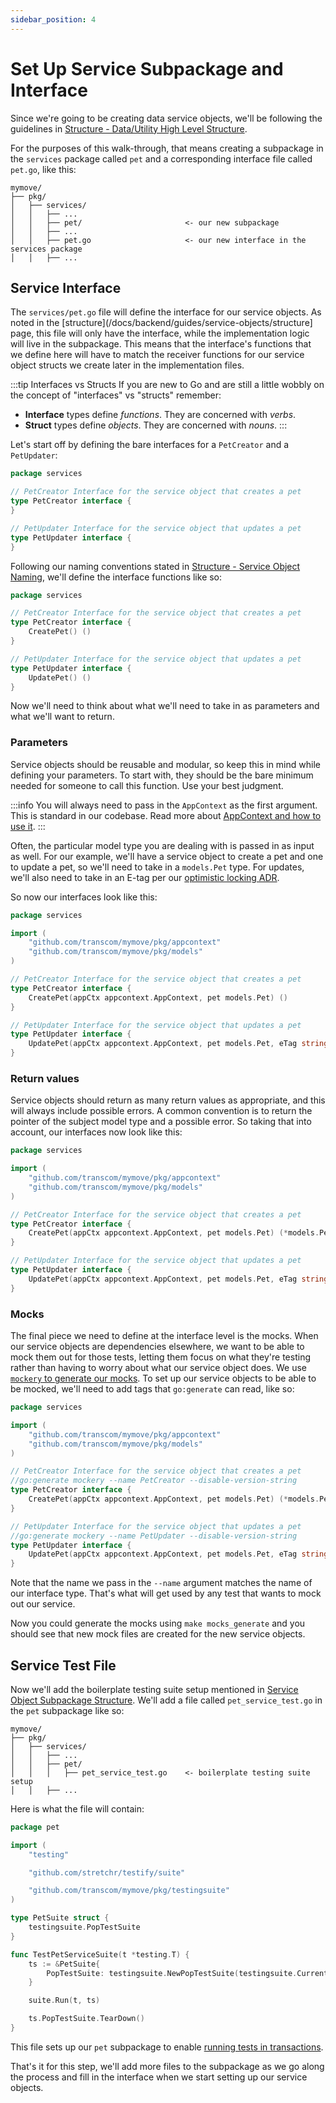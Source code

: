 ```yaml
---
sidebar_position: 4
---
```

# Set Up Service Subpackage and Interface

Since we're going to be creating data service objects, we'll be following the guidelines in
[Structure - Data/Utility High Level Structure](/docs/backend/guides/service-objects/structure#datautility-service-objects-high-level-structure).

For the purposes of this walk-through, that means creating a subpackage in the `services` package called `pet` and a 
corresponding interface file called `pet.go`, like this:

```text {5,7}
mymove/
├── pkg/
│   ├── services/
│   │   ├── ...
│   │   ├── pet/                       <- our new subpackage
│   │   ├── ...
│   │   ├── pet.go                     <- our new interface in the services package
│   │   ├── ...
```

## Service Interface

The `services/pet.go` file will define the interface for our service objects. As noted in the 
[structure](/docs/backend/guides/service-objects/structure] page, this file will only have the interface, while the 
implementation logic will live in the subpackage. This means that the interface's functions that we define here will 
have to match the receiver functions for our service object structs we create later in the implementation files.

:::tip Interfaces vs Structs
If you are new to Go and are still a little wobbly on the concept of "interfaces" vs "structs" remember:

- **Interface** types define _functions_. They are concerned with _verbs_.
- **Struct** types define _objects_. They are concerned with _nouns_.
:::

Let's start off by defining the bare interfaces for a `PetCreator` and a `PetUpdater`:

```go title="pkg/services/pet.go"
package services

// PetCreator Interface for the service object that creates a pet
type PetCreator interface {
}

// PetUpdater Interface for the service object that updates a pet
type PetUpdater interface {
}
```

Following our naming conventions stated in
[Structure - Service Object Naming](/docs/backend/guides/service-objects/structure#service-object-naming), we'll 
define the interface functions like so:

```go title="pkg/services/pet.go"
package services

// PetCreator Interface for the service object that creates a pet
type PetCreator interface {
	CreatePet() ()
}

// PetUpdater Interface for the service object that updates a pet
type PetUpdater interface {
	UpdatePet() ()
}
```

Now we'll need to think about what we'll need to take in as parameters and what we'll want to return. 

### Parameters

Service objects should be reusable and modular, so keep this in mind while defining your parameters. To start with,
they should be the bare minimum needed for someone to call this function. Use your best judgment.

:::info
You will always need to pass in the `AppContext` as the first argument. This is standard in our codebase. Read more
about [AppContext and how to use it](/docs/backend/guides/use-stateless-services-with-app-context).
:::

Often, the particular model type you are dealing with is passed in as input as well. For our example, we'll have a 
service object to create a pet and one to update a pet, so we'll need to take in a `models.Pet` type. For updates,
we'll also need to take in an E-tag per our 
[optimistic locking ADR](https://github.com/transcom/mymove/blob/master/docs/adr/0042-optimistic-locking.md).

So now our interfaces look like this:

```go title="pkg/services/pet.go"
package services

import (
	"github.com/transcom/mymove/pkg/appcontext"
	"github.com/transcom/mymove/pkg/models"
)

// PetCreator Interface for the service object that creates a pet
type PetCreator interface {
	CreatePet(appCtx appcontext.AppContext, pet models.Pet) ()
}

// PetUpdater Interface for the service object that updates a pet
type PetUpdater interface {
	UpdatePet(appCtx appcontext.AppContext, pet models.Pet, eTag string) ()
}
```

### Return values

Service objects should return as many return values as appropriate, and this will always include possible errors. A
common convention is to return the pointer of the subject model type and a possible error. So taking that into 
account, our interfaces now look like this:

```go title="pkg/services/pet.go"
package services

import (
	"github.com/transcom/mymove/pkg/appcontext"
	"github.com/transcom/mymove/pkg/models"
)

// PetCreator Interface for the service object that creates a pet
type PetCreator interface {
	CreatePet(appCtx appcontext.AppContext, pet models.Pet) (*models.Pet, error)
}

// PetUpdater Interface for the service object that updates a pet
type PetUpdater interface {
	UpdatePet(appCtx appcontext.AppContext, pet models.Pet, eTag string) (*models.Pet, error)
}
```

### Mocks

The final piece we need to define at the interface level is the mocks. When our service objects are dependencies 
elsewhere, we want to be able to mock them out for those tests, letting them focus on what they're testing rather 
than having to worry about what our service object does. We use 
[`mockery` to generate our mocks](/docs/tools/mockery/generate-mocks-with-mockery). To set up our service objects to 
be able to be mocked, we'll need to add tags that `go:generate` can read, like so:

```go title="pkg/services/pet.go"
package services

import (
	"github.com/transcom/mymove/pkg/appcontext"
	"github.com/transcom/mymove/pkg/models"
)

// PetCreator Interface for the service object that creates a pet
//go:generate mockery --name PetCreator --disable-version-string
type PetCreator interface {
	CreatePet(appCtx appcontext.AppContext, pet models.Pet) (*models.Pet, error)
}

// PetUpdater Interface for the service object that updates a pet
//go:generate mockery --name PetUpdater --disable-version-string
type PetUpdater interface {
	UpdatePet(appCtx appcontext.AppContext, pet models.Pet, eTag string) (*models.Pet, error)
}
```

Note that the name we pass in the `--name` argument matches the name of our interface type. That's what will get 
used by any test that wants to mock out our service.

Now you could generate the mocks using `make mocks_generate` and you should see that new mock files are created for 
the new service objects.

## Service Test File

Now we'll add the boilerplate testing suite setup mentioned in
[Service Object Subpackage Structure](./structure#service-object-subpackage-structure). We'll add a file called
`pet_service_test.go` in the `pet` subpackage like so:

```text {7}
mymove/
├── pkg/
│   ├── services/
│   │   ├── ...
│   │   ├── pet/
│   │   │   ├── pet_service_test.go    <- boilerplate testing suite setup
│   │   ├── ...
```

Here is what the file will contain:

```go
package pet

import (
	"testing"

	"github.com/stretchr/testify/suite"

	"github.com/transcom/mymove/pkg/testingsuite"
)

type PetSuite struct {
	testingsuite.PopTestSuite
}

func TestPetServiceSuite(t *testing.T) {
	ts := &PetSuite{
		PopTestSuite: testingsuite.NewPopTestSuite(testingsuite.CurrentPackage(), testingsuite.WithPerTestTransaction()),
	}

	suite.Run(t, ts)

	ts.PopTestSuite.TearDown()
}
```

This file sets up our `pet` subpackage to enable
[running tests in transactions](/docs/backend/testing/running-server-tests-inside-a-transaction).

That's it for this step, we'll add more files to the subpackage as we go along the process and fill in the interface
when we start setting up our service objects.